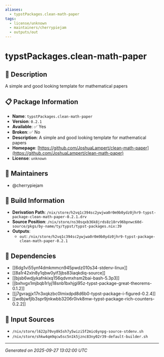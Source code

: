 ```yaml
---
aliases:
  - typstPackages.clean-math-paper
tags:
  - license/unknown
  - maintainers/cherrypiejam
  - outputs/out
---
```


# typstPackages.clean-math-paper

## 📝 Description

A simple and good looking template for mathematical papers

## 📋 Package Information

- **Name**: `typstPackages.clean-math-paper`
- **Version**: `0.2.1`
- **Available**: ✅ Yes
- **Broken**: ✅ No
- **Description**: A simple and good looking template for mathematical papers
- **Homepage**: [https://github.com/JoshuaLampert/clean-math-paper](https://github.com/JoshuaLampert/clean-math-paper)
- **License**: `unknown`
## 👥 Maintainers

- @cherrypiejam


## 🔧 Build Information

- **Derivation Path**: `/nix/store/h2vq1c394sc2ywjwa0r0m9b0ydz0jhr9-typst-package-clean-math-paper-0.2.1.drv`
- **Source Position**: `/nix/store/ns30sqxb36k8jrds8z18rv96bpnwc60d-source/pkgs/by-name/ty/typst/typst-packages.nix:39`
- **Outputs**:
  - `out`:  `/nix/store/h2vq1c394sc2ywjwa0r0m9b0ydz0jhr9-typst-package-clean-math-paper-0.2.1`

## 🔗 Dependencies

- [[6dg1vi55ynf4dmkmmcn945pwdz010s34-stdenv-linux]]
- [[8a1r42xln8y1qbw0yif3jbs83iaqkdiq-source]]
- [[bjsb6wdjykafnkixq156qdvmxhsm2bai-bash-5.3p3]]
- [[bxhvgx1mjbqb1rlyj18snb1bxhjgi95z-typst-package-great-theorems-0.1.2]]
- [[j7gvragjx17n3xqkzbc0lmixdpd8d6b0-typst-package-i-figured-0.2.4]]
- [[wdbjwfjlb3spr9jnkwbb3206r0ivk8mw-typst-package-rich-counters-0.2.2]]

## 📁 Input Sources

- `/nix/store/l622p70vy8k5sh7y5wizi5f2mic6ynpg-source-stdenv.sh`
- `/nix/store/shkw4qm9qcw5sc5n1k5jznc83ny02r39-default-builder.sh`

---
*Generated on 2025-09-27 13:02:00 UTC*

